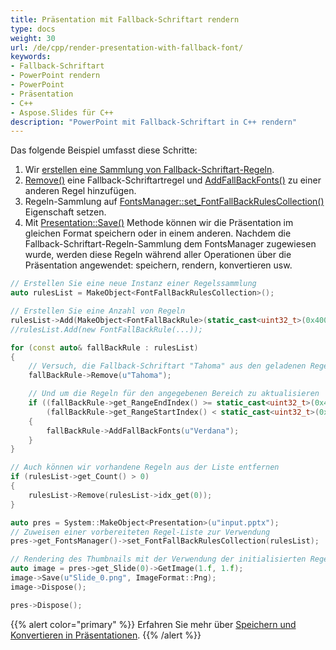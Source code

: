 ```yaml
---
title: Präsentation mit Fallback-Schriftart rendern
type: docs
weight: 30
url: /de/cpp/render-presentation-with-fallback-font/
keywords: 
- Fallback-Schriftart
- PowerPoint rendern
- PowerPoint
- Präsentation
- C++
- Aspose.Slides für C++
description: "PowerPoint mit Fallback-Schriftart in C++ rendern"
---
```


Das folgende Beispiel umfasst diese Schritte:

1. Wir [erstellen eine Sammlung von Fallback-Schriftart-Regeln](/slides/de/cpp/create-fallback-fonts-collection/).
1. [Remove()](https://reference.aspose.com/slides/cpp/class/aspose.slides.font_fall_back_rule#aaf12e563d822f6e05e27732a837bcf33) eine Fallback-Schriftartregel und [AddFallBackFonts()](https://reference.aspose.com/slides/cpp/class/aspose.slides.font_fall_back_rule#a030268631ae616b775bdb6df8accf42c) zu einer anderen Regel hinzufügen.
1. Regeln-Sammlung auf [FontsManager::set_FontFallBackRulesCollection()](https://reference.aspose.com/slides/cpp/class/aspose.slides.fonts_manager#a375fc71abd64891a39673751d127d924) Eigenschaft setzen.
1. Mit [Presentation::Save()](https://reference.aspose.com/slides/cpp/class/aspose.slides.presentation#afcd59ec697bf05c10f78c3869de2ec9e) Methode können wir die Präsentation im gleichen Format speichern oder in einem anderen. Nachdem die Fallback-Schriftart-Regeln-Sammlung dem FontsManager zugewiesen wurde, werden diese Regeln während aller Operationen über die Präsentation angewendet: speichern, rendern, konvertieren usw.

``` cpp
// Erstellen Sie eine neue Instanz einer Regelssammlung
auto rulesList = MakeObject<FontFallBackRulesCollection>();

// Erstellen Sie eine Anzahl von Regeln
rulesList->Add(MakeObject<FontFallBackRule>(static_cast<uint32_t>(0x400), static_cast<uint32_t>(0x4FF), u"Times New Roman"));
//rulesList.Add(new FontFallBackRule(...));

for (const auto& fallBackRule : rulesList)
{
	// Versuch, die Fallback-Schriftart "Tahoma" aus den geladenen Regeln zu entfernen
	fallBackRule->Remove(u"Tahoma");

	// Und um die Regeln für den angegebenen Bereich zu aktualisieren
	if ((fallBackRule->get_RangeEndIndex() >= static_cast<uint32_t>(0x4000)) && 
		(fallBackRule->get_RangeStartIndex() < static_cast<uint32_t>(0x5000)))
	{
		fallBackRule->AddFallBackFonts(u"Verdana");
	}
}

// Auch können wir vorhandene Regeln aus der Liste entfernen
if (rulesList->get_Count() > 0)
{
	rulesList->Remove(rulesList->idx_get(0));
}

auto pres = System::MakeObject<Presentation>(u"input.pptx");
// Zuweisen einer vorbereiteten Regel-Liste zur Verwendung
pres->get_FontsManager()->set_FontFallBackRulesCollection(rulesList);

// Rendering des Thumbnails mit der Verwendung der initialisierten Regelssammlung und speichern als PNG
auto image = pres->get_Slide(0)->GetImage(1.f, 1.f);
image->Save(u"Slide_0.png", ImageFormat::Png);
image->Dispose();

pres->Dispose();
```


{{% alert color="primary" %}} 
Erfahren Sie mehr über [Speichern und Konvertieren in Präsentationen](/slides/de/cpp/creating-saving-and-converting-a-presentation/).
{{% /alert %}}